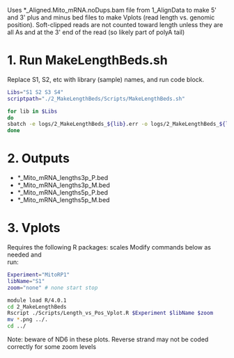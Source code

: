 Uses \*\_Aligned.Mito\_mRNA.noDups.bam file from 1\_AlignData to make 5' and 3' plus and minus bed files to make Vplots (read length vs. genomic position). Soft-clipped reads are not counted toward length unless they are all As and at the 3' end of the read (so likely part of polyA tail)


# 1. Run MakeLengthBeds.sh
Replace S1, S2, etc with library (sample) names, and run code block.

```bash
Libs="S1 S2 S3 S4"
scriptpath="./2_MakeLengthBeds/Scripts/MakeLengthBeds.sh"

for lib in $Libs
do
sbatch -e logs/2_MakeLengthBeds_${lib}.err -o logs/2_MakeLengthBeds_${lib}.log $scriptpath ${lib}
done
```

# 2. Outputs  
  - \*\_Mito\_mRNA\_lengths3p\_P.bed  
  - \*\_Mito\_mRNA\_lengths3p\_M.bed  
  - \*\_Mito\_mRNA\_lengths5p\_P.bed  
  - \*\_Mito\_mRNA\_lengths5p\_M.bed  
   
# 3. Vplots
Requires the following R packages: scales
Modify commands below as needed and  
run: 
```bash
Experiment="MitoRP1"
libName="S1"
zoom="none" # none start stop

module load R/4.0.1
cd 2_MakeLengthBeds
Rscript ./Scripts/Length_vs_Pos_Vplot.R $Experiment $libName $zoom
mv *.png ../.
cd ../
```
Note: beware of ND6 in these plots. Reverse strand may not be coded correctly for some zoom levels
